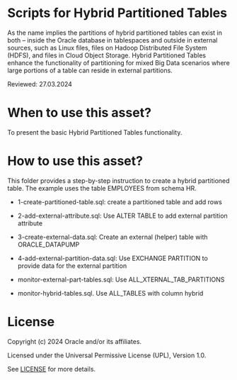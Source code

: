 # Scripts for Hybrid Partitioned Tables

As the name implies the partitions of hybrid partitioned tables can exist in both – inside the Oracle database in tablespaces and outside in external sources, such as Linux files, files on Hadoop Distributed File System (HDFS), and files in Cloud Object Storage. Hybrid Partitioned Tables enhance the functionality of partitioning for mixed Big Data scenarios where large portions of a table can reside in external partitions.

Reviewed: 27.03.2024

# When to use this asset?

To present the basic Hybrid Partitioned Tables functionality. 

# How to use this asset?

This folder provides a step-by-step instruction to create a hybrid partitioned table. The example uses the table EMPLOYEES from schema HR.  

- 1-create-partitioned-table.sql: create a partitioned table and add rows

- 2-add-external-attribute.sql: Use ALTER TABLE to add external partition attribute 

- 3-create-external-data.sql: Create an external (helper) table with ORACLE_DATAPUMP

- 4-add-external-partition-data.sql: Use EXCHANGE PARTITION to provide data for the external partition

- monitor-external-part-tables.sql: Use ALL_XTERNAL_TAB_PARTITIONS

- monitor-hybrid-tables.sql. Use ALL_TABLES with column hybrid

# License

Copyright (c) 2024 Oracle and/or its affiliates.

Licensed under the Universal Permissive License (UPL), Version 1.0.

See [LICENSE](https://github.com/oracle-devrel/technology-engineering/blob/main/LICENSE) for more details.
